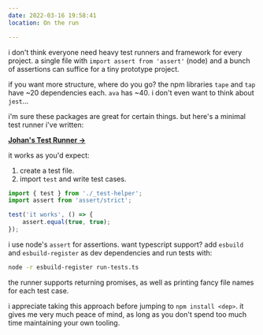 ```yaml
---
date: 2022-03-16 19:58:41
location: On the run

---
```


i don't think everyone need heavy test runners and framework for every project. a single file with
`import assert from 'assert'` (node) and a bunch of assertions can suffice for a tiny prototype
project.

if you want more structure, where do you go? the npm libraries `tape` and `tap` have ~20
dependencies each. `ava` has ~40. i don't even want to think about `jest`…

i'm sure these packages are great for certain things. but here's a minimal test runner i've written:

**[Johan's Test Runner →](https://gist.github.com/johanbrook/598d07fa89357f8577d6d0d6e88747a5)**

it works as you'd expect:

1. create a test file.
2. import `test` and write test cases.

```ts
import { test } from './_test-helper';
import assert from 'assert/strict';

test('it works', () => {
	assert.equal(true, true);
});
```

i use node's `assert` for assertions. want typescript support? add `esbuild` and `esbuild-register`
as dev dependencies and run tests with:

```bash
node -r esbuild-register run-tests.ts
```

the runner supports returning promises, as well as printing fancy file names for each test case.

i appreciate taking this approach before jumping to `npm install <dep>`. it gives me very much peace
of mind, as long as you don't spend too much time maintaining your own tooling.
